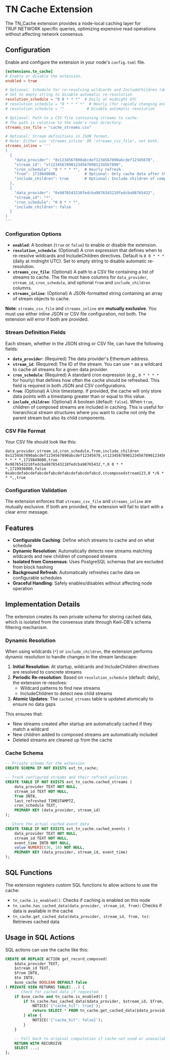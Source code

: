 # TN Cache Extension

The TN_Cache extension provides a node-local caching layer for TRUF.NETWORK specific queries, optimizing expensive read operations without affecting network consensus.

## Configuration

Enable and configure the extension in your node's `config.toml` file.

```toml
[extensions.tn_cache]
# Enable or disable the extension.
enabled = true

# Optional: Schedule for re-resolving wildcards and IncludeChildren (default: daily at midnight)
# Set to empty string to disable automatic re-resolution
resolution_schedule = "0 0 * * *"  # Daily at midnight UTC
# resolution_schedule = "0 * * * *"  # Hourly (for rapidly changing environments)
# resolution_schedule = ""          # Disable automatic resolution

# Optional: Path to a CSV file containing streams to cache.
# The path is relative to the node's root directory.
streams_csv_file = "cache_streams.csv"

# Optional: Stream definitions in JSON format.
# Note: Either use 'streams_inline' OR 'streams_csv_file', not both.
streams_inline = '''
[
  {
    "data_provider": "0x1234567890abcdef1234567890abcdef12345678",
    "stream_id": "st123456789012345678901234567890",
    "cron_schedule": "0 * * * *",  # Hourly refresh
    "from": 1719849600,            # Optional: Only cache data after this timestamp
    "include_children": true       # Optional: Include children of composed streams (default: false)
  },
  {
    "data_provider": "0x9876543210fedcba9876543210fedcba98765432",
    "stream_id": "*",
    "cron_schedule": "0 0 * * *",
    "include_children": false
  }
]
'''
```

### Configuration Options

-   **`enabled`**: A boolean (`true` or `false`) to enable or disable the extension.
-   **`resolution_schedule`**: (Optional) A cron expression that defines when to re-resolve wildcards and IncludeChildren directives. Default is `0 0 * * *` (daily at midnight UTC). Set to empty string to disable automatic re-resolution.
-   **`streams_csv_file`**: (Optional) A path to a CSV file containing a list of streams to cache. The file must have columns for `data_provider`, `stream_id`, `cron_schedule`, and optional `from` and `include_children` columns.
-   **`streams_inline`**: (Optional) A JSON-formatted string containing an array of stream objects to cache.

**Note**: `streams_csv_file` and `streams_inline` are **mutually exclusive**. You must use either inline JSON or CSV file configuration, not both. The extension will error if both are provided.

### Stream Definition Fields

Each stream, whether in the JSON string or CSV file, can have the following fields:

-   **`data_provider`**: (Required) The data provider's Ethereum address.
-   **`stream_id`**: (Required) The ID of the stream. You can use `*` as a wildcard to cache all streams for a given data provider.
-   **`cron_schedule`**: (Required) A standard cron expression (e.g., `0 * * * *` for hourly) that defines how often the cache should be refreshed. This field is required in both JSON and CSV configurations.
-   **`from`**: (Optional) A Unix timestamp. If provided, the cache will only store data points with a timestamp greater than or equal to this value.
-   **`include_children`**: (Optional) A boolean (default: `false`). When `true`, children of composed streams are included in caching. This is useful for hierarchical stream structures where you want to cache not only the parent stream but also its child components.

### CSV File Format

Your CSV file should look like this:

```csv
data_provider,stream_id,cron_schedule,from,include_children
0x1234567890abcdef1234567890abcdef12345678,st123456789012345678901234567890,0 * * * *,1719849600,true
0x9876543210fedcba9876543210fedcba98765432,*,0 0 * * *,1719936000,false
0xabcdefabcdefabcdefabcdefabcdefabcdefabcd,stcomposedstream123,0 */6 * * *,,true
```

### Configuration Validation

The extension enforces that `streams_csv_file` and `streams_inline` are mutually exclusive. If both are provided, the extension will fail to start with a clear error message.

## Features

- **Configurable Caching**: Define which streams to cache and on what schedule
- **Dynamic Resolution**: Automatically detects new streams matching wildcards and new children of composed streams
- **Isolated from Consensus**: Uses PostgreSQL schemas that are excluded from block hashing
- **Background Refresh**: Automatically refreshes cache data on configurable schedules
- **Graceful Handling**: Safely enables/disables without affecting node operation

## Implementation Details

The extension creates its own private schema for storing cached data, which is isolated from the consensus state through Kwil-DB's schema filtering mechanism.

### Dynamic Resolution

When using wildcards (`*`) or `include_children`, the extension performs dynamic resolution to handle changes in the stream landscape:

1. **Initial Resolution**: At startup, wildcards and IncludeChildren directives are resolved to concrete streams
2. **Periodic Re-resolution**: Based on `resolution_schedule` (default: daily), the extension re-resolves:
   - Wildcard patterns to find new streams
   - IncludeChildren to detect new child streams
3. **Atomic Updates**: The `cached_streams` table is updated atomically to ensure no data gaps

This ensures that:
- New streams created after startup are automatically cached if they match a wildcard
- New children added to composed streams are automatically included
- Deleted streams are cleaned up from the cache

### Cache Schema

```sql
-- Private schema for the extension
CREATE SCHEMA IF NOT EXISTS ext_tn_cache;

-- Track configured streams and their refresh policies
CREATE TABLE IF NOT EXISTS ext_tn_cache.cached_streams (
    data_provider TEXT NOT NULL,
    stream_id TEXT NOT NULL,
    from INT8,
    last_refreshed TIMESTAMPTZ,
    cron_schedule TEXT,
    PRIMARY KEY (data_provider, stream_id)
);

-- Store the actual cached event data
CREATE TABLE IF NOT EXISTS ext_tn_cache.cached_events (
    data_provider TEXT NOT NULL,
    stream_id TEXT NOT NULL,
    event_time INT8 NOT NULL,
    value NUMERIC(36, 18) NOT NULL,
    PRIMARY KEY (data_provider, stream_id, event_time)
);
```

## SQL Functions

The extension registers custom SQL functions to allow actions to use the cache:

- `tn_cache.is_enabled()`: Checks if caching is enabled on this node
- `tn_cache.has_cached_data(data_provider, stream_id, from)`: Checks if data is available in the cache
- `tn_cache.get_cached_data(data_provider, stream_id, from, to)`: Retrieves cached data

## Usage in SQL Actions

SQL actions can use the cache like this:

```sql
CREATE OR REPLACE ACTION get_record_composed(
    $data_provider TEXT,
    $stream_id TEXT,
    $from INT8,
    $to INT8,
    $use_cache BOOLEAN DEFAULT false
) PRIVATE VIEW RETURNS TABLE(...) {
    -- Check for cached data if requested
    if $use_cache and tn_cache.is_enabled() {
        if tn_cache.has_cached_data($data_provider, $stream_id, $from, $to) {
            NOTICE('{"cache_hit": true}');
            return SELECT * FROM tn_cache.get_cached_data($data_provider, $stream_id, $from, $to);
        } else {
            NOTICE('{"cache_hit": false}');
        }
    }

    -- Fall back to original computation if cache not used or unavailable
    RETURN WITH RECURSIVE
    SELECT ...;
};
``` 